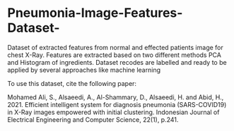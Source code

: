 # Pneumonia-Image-Features-Dataset-
Dataset of extracted features from normal and effected patients image for chest X-Ray. Features are extracted based on two different methods PCA and Histogram of ingredients. Dataset recodes are labelled and ready to be applied by several approaches like machine learning

To use this dataset, cite the following paper:

Mohamed Ali, S., Alsaeedi, A., Al-Shammary, D., Alsaeedi, H. and Abid, H., 2021. Efficient intelligent system for diagnosis pneumonia (SARS-COVID19) in X-Ray images empowered with initial clustering. Indonesian Journal of Electrical Engineering and Computer Science, 22(1), p.241.
